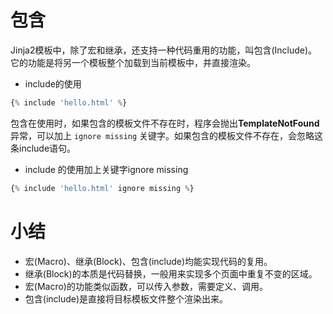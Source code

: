 # 包含

Jinja2模板中，除了宏和继承，还支持一种代码重用的功能，叫包含(Include)。它的功能是将另一个模板整个加载到当前模板中，并直接渲染。

- include的使用

```python
{% include 'hello.html' %}
```

包含在使用时，如果包含的模板文件不存在时，程序会抛出**TemplateNotFound**异常，可以加上 `ignore missing` 关键字。如果包含的模板文件不存在，会忽略这条include语句。

- include 的使用加上关键字ignore missing

```python
{% include 'hello.html' ignore missing %}
```


# 小结
- 宏(Macro)、继承(Block)、包含(include)均能实现代码的复用。
- 继承(Block)的本质是代码替换，一般用来实现多个页面中重复不变的区域。
- 宏(Macro)的功能类似函数，可以传入参数，需要定义、调用。
- 包含(include)是直接将目标模板文件整个渲染出来。
